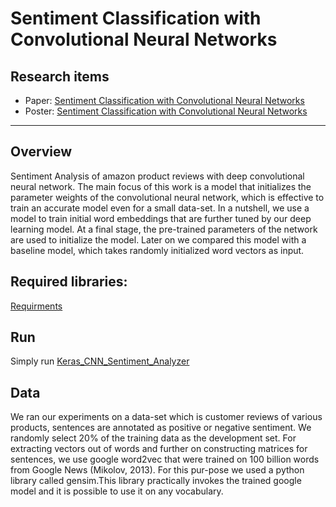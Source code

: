 # Sentiment Classification with Convolutional Neural Networks
## Research items

* Paper: [Sentiment Classification with Convolutional Neural Networks](https://www.researchgate.net/publication/341322592_Sentiment_Classification_with_Convolutional_Neural_Networks)
* Poster: [Sentiment Classification with Convolutional Neural Networks](https://www.researchgate.net/publication/341322681_Sentiment_Classification_with_Deep_Convolutional_Neural_Networks)
_____________________________________________________________________
## Overview
Sentiment Analysis of amazon product reviews with deep convolutional neural network.
The main focus of this work is a model that initializes the parameter weights of the convolutional neural network, which is effective to train an accurate model even for a small data-set. In a nutshell, we use a model to train initial word embeddings that are further tuned by our deep learning model. At a final stage, the pre-trained parameters of the network are used to initialize the model. Later on we compared this model with a baseline model, which takes randomly initialized word vectors as input.

## Required libraries:
[Requirments](./requirements.txt)

## Run
Simply run [Keras_CNN_Sentiment_Analyzer](./Keras_CNN_Sentiment_Analyzer.py)

## Data
We ran our experiments on a data-set which is customer reviews of various products, sentences are annotated as positive or negative sentiment. We randomly  select  20%  of  the  training  data  as  the development set. For extracting vectors out of words and further on constructing matrices for sentences, we use google word2vec that were trained on 100 billion words from Google News (Mikolov, 2013). For this pur-pose  we  used  a  python  library  called gensim.This library practically invokes the trained google model and it is possible to use it on any vocabulary. 